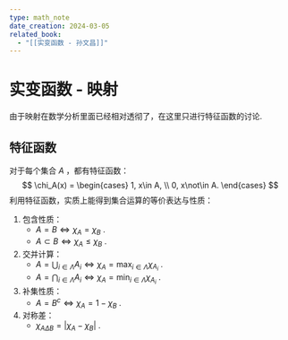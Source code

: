 ```yaml
---
type: math_note
date_creation: 2024-03-05
related_book:
  - "[[实变函数 - 孙文昌]]"
---
```

# 实变函数 - 映射
由于映射在数学分析里面已经相对透彻了，在这里只进行特征函数的讨论.
## 特征函数
对于每个集合 $A$ ，都有特征函数：
$$
\chi_A(x)  = 
\begin{cases}
1, x\in A, \\
0, x\not\in A.
\end{cases}
$$
利用特征函数，实质上能得到集合运算的等价表达与性质：

1. 包含性质：
	- $A=B\iff \chi_A = \chi_B$ .
	- $A \subset B \iff \chi_A \leqslant \chi_B$ .
2. 交并计算：
	- $\displaystyle A = \bigcup_{i \in \Lambda} A_i \iff \chi_A = \max_{i \in \Lambda}\chi_{A_i}$ .
	- $\displaystyle A = \bigcap_{i \in \Lambda} A_i \iff \chi_A = \min_{i \in \Lambda}\chi_{A_i}$ .
3. 补集性质：
	- $A = B^c \iff \chi_A = 1- \chi_B$ .
4. 对称差：
	- $\chi_{A \Delta B} = |\chi_A - \chi_B|$ .



